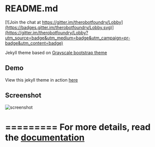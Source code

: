 README.md
=========================

[![Join the chat at https://gitter.im/therobotfoundry/Lobby](https://badges.gitter.im/therobotfoundry/Lobby.svg)](https://gitter.im/therobotfoundry/Lobby?utm_source=badge&utm_medium=badge&utm_campaign=pr-badge&utm_content=badge)

Jekyll theme based on [Grayscale bootstrap theme ](http://ironsummitmedia.github.io/startbootstrap-grayscale/)

## Demo
View this jekyll theme in action [here](https://jeromelachaud.github.io/grayscale-theme)

## Screenshot
![screenshot](https://raw.githubusercontent.com/jeromelachaud/grayscale-theme/master/screenshot.png)

=========
For more details, read the [documentation](http://jekyllrb.com/)
=======

